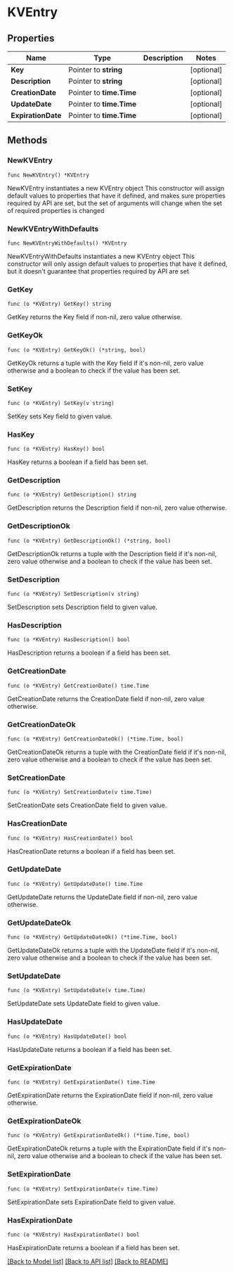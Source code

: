 # KVEntry

## Properties

Name | Type | Description | Notes
------------ | ------------- | ------------- | -------------
**Key** | Pointer to **string** |  | [optional] 
**Description** | Pointer to **string** |  | [optional] 
**CreationDate** | Pointer to **time.Time** |  | [optional] 
**UpdateDate** | Pointer to **time.Time** |  | [optional] 
**ExpirationDate** | Pointer to **time.Time** |  | [optional] 

## Methods

### NewKVEntry

`func NewKVEntry() *KVEntry`

NewKVEntry instantiates a new KVEntry object
This constructor will assign default values to properties that have it defined,
and makes sure properties required by API are set, but the set of arguments
will change when the set of required properties is changed

### NewKVEntryWithDefaults

`func NewKVEntryWithDefaults() *KVEntry`

NewKVEntryWithDefaults instantiates a new KVEntry object
This constructor will only assign default values to properties that have it defined,
but it doesn't guarantee that properties required by API are set

### GetKey

`func (o *KVEntry) GetKey() string`

GetKey returns the Key field if non-nil, zero value otherwise.

### GetKeyOk

`func (o *KVEntry) GetKeyOk() (*string, bool)`

GetKeyOk returns a tuple with the Key field if it's non-nil, zero value otherwise
and a boolean to check if the value has been set.

### SetKey

`func (o *KVEntry) SetKey(v string)`

SetKey sets Key field to given value.

### HasKey

`func (o *KVEntry) HasKey() bool`

HasKey returns a boolean if a field has been set.

### GetDescription

`func (o *KVEntry) GetDescription() string`

GetDescription returns the Description field if non-nil, zero value otherwise.

### GetDescriptionOk

`func (o *KVEntry) GetDescriptionOk() (*string, bool)`

GetDescriptionOk returns a tuple with the Description field if it's non-nil, zero value otherwise
and a boolean to check if the value has been set.

### SetDescription

`func (o *KVEntry) SetDescription(v string)`

SetDescription sets Description field to given value.

### HasDescription

`func (o *KVEntry) HasDescription() bool`

HasDescription returns a boolean if a field has been set.

### GetCreationDate

`func (o *KVEntry) GetCreationDate() time.Time`

GetCreationDate returns the CreationDate field if non-nil, zero value otherwise.

### GetCreationDateOk

`func (o *KVEntry) GetCreationDateOk() (*time.Time, bool)`

GetCreationDateOk returns a tuple with the CreationDate field if it's non-nil, zero value otherwise
and a boolean to check if the value has been set.

### SetCreationDate

`func (o *KVEntry) SetCreationDate(v time.Time)`

SetCreationDate sets CreationDate field to given value.

### HasCreationDate

`func (o *KVEntry) HasCreationDate() bool`

HasCreationDate returns a boolean if a field has been set.

### GetUpdateDate

`func (o *KVEntry) GetUpdateDate() time.Time`

GetUpdateDate returns the UpdateDate field if non-nil, zero value otherwise.

### GetUpdateDateOk

`func (o *KVEntry) GetUpdateDateOk() (*time.Time, bool)`

GetUpdateDateOk returns a tuple with the UpdateDate field if it's non-nil, zero value otherwise
and a boolean to check if the value has been set.

### SetUpdateDate

`func (o *KVEntry) SetUpdateDate(v time.Time)`

SetUpdateDate sets UpdateDate field to given value.

### HasUpdateDate

`func (o *KVEntry) HasUpdateDate() bool`

HasUpdateDate returns a boolean if a field has been set.

### GetExpirationDate

`func (o *KVEntry) GetExpirationDate() time.Time`

GetExpirationDate returns the ExpirationDate field if non-nil, zero value otherwise.

### GetExpirationDateOk

`func (o *KVEntry) GetExpirationDateOk() (*time.Time, bool)`

GetExpirationDateOk returns a tuple with the ExpirationDate field if it's non-nil, zero value otherwise
and a boolean to check if the value has been set.

### SetExpirationDate

`func (o *KVEntry) SetExpirationDate(v time.Time)`

SetExpirationDate sets ExpirationDate field to given value.

### HasExpirationDate

`func (o *KVEntry) HasExpirationDate() bool`

HasExpirationDate returns a boolean if a field has been set.


[[Back to Model list]](../README.md#documentation-for-models) [[Back to API list]](../README.md#documentation-for-api-endpoints) [[Back to README]](../README.md)


